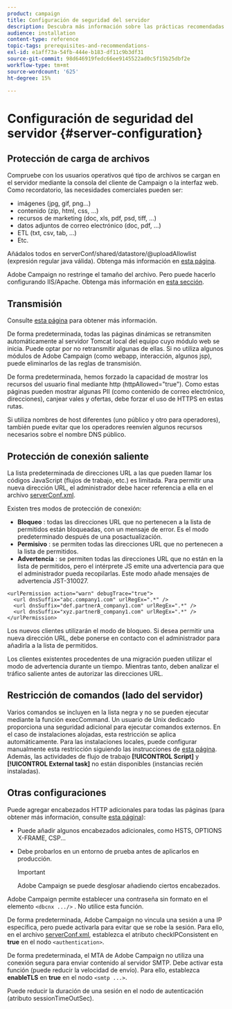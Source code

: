 ```yaml
---
product: campaign
title: Configuración de seguridad del servidor
description: Descubra más información sobre las prácticas recomendadas de configuración del servidor
audience: installation
content-type: reference
topic-tags: prerequisites-and-recommendations-
exl-id: e1aff73a-54fb-444e-b183-df11c9b3df31
source-git-commit: 98d646919fedc66ee9145522ad0c5f15b25dbf2e
workflow-type: tm+mt
source-wordcount: '625'
ht-degree: 15%

---
```


# Configuración de seguridad del servidor {#server-configuration}

## Protección de carga de archivos

Compruebe con los usuarios operativos qué tipo de archivos se cargan en el servidor mediante la consola del cliente de Campaign o la interfaz web. Como recordatorio, las necesidades comerciales pueden ser:

* imágenes (jpg, gif, png...)
* contenido (zip, html, css, ...)
* recursos de marketing (doc, xls, pdf, psd, tiff, ...)
* datos adjuntos de correo electrónico (doc, pdf, ...)
* ETL (txt, csv, tab, ...)
* Etc.

Añádalos todos en serverConf/shared/datastore/@uploadAllowlist (expresión regular java válida). Obtenga más información en [esta página](../../installation/using/file-res-management.md).

Adobe Campaign no restringe el tamaño del archivo. Pero puede hacerlo configurando IIS/Apache. Obtenga más información en [esta sección](../../installation/using/web-server-configuration.md).

## Transmisión

Consulte [esta página](../../installation/using/configuring-campaign-server.md#dynamic-page-security-and-relays) para obtener más información.

De forma predeterminada, todas las páginas dinámicas se retransmiten automáticamente al servidor Tomcat local del equipo cuyo módulo web se inicia. Puede optar por no retransmitir algunas de ellas. Si no utiliza algunos módulos de Adobe Campaign (como webapp, interacción, algunos jsp), puede eliminarlos de las reglas de transmisión.

De forma predeterminada, hemos forzado la capacidad de mostrar los recursos del usuario final mediante http (httpAllowed=&quot;true&quot;). Como estas páginas pueden mostrar algunas PII (como contenido de correo electrónico, direcciones), canjear vales y ofertas, debe forzar el uso de HTTPS en estas rutas.

Si utiliza nombres de host diferentes (uno público y otro para operadores), también puede evitar que los operadores reenvíen algunos recursos necesarios sobre el nombre DNS público.

## Protección de conexión saliente

La lista predeterminada de direcciones URL a las que pueden llamar los códigos JavaScript (flujos de trabajo, etc.) es limitada. Para permitir una nueva dirección URL, el administrador debe hacer referencia a ella en el archivo [serverConf.xml](../../installation/using/the-server-configuration-file.md).

Existen tres modos de protección de conexión:

* **Bloqueo** : todas las direcciones URL que no pertenecen a la lista de permitidos están bloqueadas, con un mensaje de error. Es el modo predeterminado después de una posactualización.
* **Permisivo** : se permiten todas las direcciones URL que no pertenecen a la lista de permitidos.
* **Advertencia** : se permiten todas las direcciones URL que no están en la lista de permitidos, pero el intérprete JS emite una advertencia para que el administrador pueda recopilarlas. Este modo añade mensajes de advertencia JST-310027.

```
<urlPermission action="warn" debugTrace="true">
  <url dnsSuffix="abc.company1.com" urlRegEx=".*" />
  <url dnsSuffix="def.partnerA_company1.com" urlRegEx=".*" />
  <url dnsSuffix="xyz.partnerB_company1.com" urlRegEx=".*" />
</urlPermission>
```

Los nuevos clientes utilizarán el modo de bloqueo. Si desea permitir una nueva dirección URL, debe ponerse en contacto con el administrador para añadirla a la lista de permitidos.

Los clientes existentes procedentes de una migración pueden utilizar el modo de advertencia durante un tiempo. Mientras tanto, deben analizar el tráfico saliente antes de autorizar las direcciones URL.

## Restricción de comandos (lado del servidor)

Varios comandos se incluyen en la lista negra y no se pueden ejecutar mediante la función execCommand. Un usuario de Unix dedicado proporciona una seguridad adicional para ejecutar comandos externos. En el caso de instalaciones alojadas, esta restricción se aplica automáticamente. Para las instalaciones locales, puede configurar manualmente esta restricción siguiendo las instrucciones de [esta página](../../installation/using/configuring-campaign-server.md#restricting-authorized-external-commands). Además, las actividades de flujo de trabajo **[!UICONTROL Script]** y **[!UICONTROL External task]** no están disponibles (instancias recién instaladas).

## Otras configuraciones

Puede agregar encabezados HTTP adicionales para todas las páginas (para obtener más información, consulte [esta página](../../installation/using/configuring-campaign-server.md#restricting-authorized-external-commands)):

* Puede añadir algunos encabezados adicionales, como HSTS, OPTIONS X-FRAME, CSP...
* Debe probarlos en un entorno de prueba antes de aplicarlos en producción.

   >[!IMPORTANT]
   >
   >Adobe Campaign se puede desglosar añadiendo ciertos encabezados.

Adobe Campaign permite establecer una contraseña sin formato en el elemento `<dbcnx .../>` . No utilice esta función.

De forma predeterminada, Adobe Campaign no vincula una sesión a una IP específica, pero puede activarla para evitar que se robe la sesión. Para ello, en el archivo [serverConf.xml](../../installation/using/the-server-configuration-file.md), establezca el atributo checkIPConsistent en **true** en el nodo `<authentication>`.

De forma predeterminada, el MTA de Adobe Campaign no utiliza una conexión segura para enviar contenido al servidor SMTP. Debe activar esta función (puede reducir la velocidad de envío). Para ello, establezca **enableTLS** en **true** en el nodo `<smtp ...>`.

Puede reducir la duración de una sesión en el nodo de autenticación (atributo sessionTimeOutSec).
